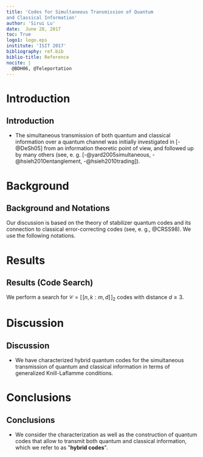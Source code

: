 ```yaml
---
title: 'Codes for Simultaneous Transmission of Quantum
and Classical Information'
author: 'Sirui Lu'
date:  June 28, 2017
toc: True
logo1: logo.eps
institute: 'ISIT 2017'
bibliography: ref.bib
biblio-title: Reference
nocite: | 
  @BDH06, @Teleportation
---
```


# Introduction

## Introduction

- The simultaneous transmission of both quantum and classical information over a quantum channel was initially investigated in [-@DeSh05] from an information theoretic point of view, and followed up by many others (see, e. g. [-@yard2005simultaneous, -@hsieh2010entanglement, -@hsieh2010trading]). 

# Background

## Background and Notations

Our discussion is based on the theory of stabilizer quantum codes and its connection to classical error-correcting codes (see, e. g., @CRSS98). We use the following notations. 

# Results

## Results (Code Search)

We perform a search for $\mathcal{C}=[\![n,k{:}m,d]\!]_2$ codes with distance $d\ge 3$.

# Discussion

## Discussion

- We have characterized hybrid quantum codes for the simultaneous transmission of quantum and classical information in terms of generalized Knill-Laflamme conditions. 

# Conclusions

## Conclusions

- We consider the characterization as well as the construction of quantum codes that allow to transmit both quantum and classical information, which we refer to as "**hybrid codes**".  


